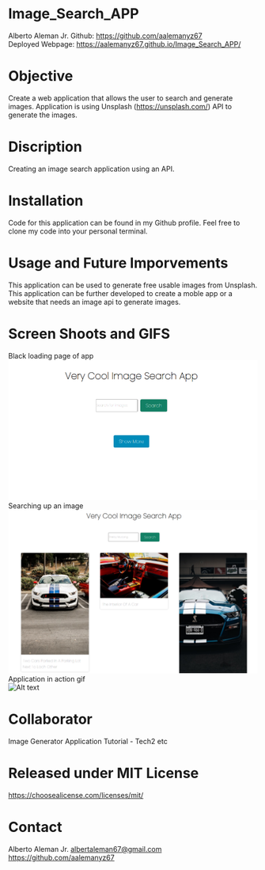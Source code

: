 # Image_Search_APP
Alberto Aleman Jr.
Github: https://github.com/aalemanyz67<br>
Deployed Webpage: https://aalemanyz67.github.io/Image_Search_APP/

# Objective
Create a web application that allows the user to search and generate images. Application is using Unsplash (https://unsplash.com/) API to generate the images.

# Discription
Creating an image search application using an API.

# Installation
Code for this application can be found in my Github profile. Feel free to clone my code into your personal terminal. 


# Usage and Future Imporvements
This application can be used to generate free usable images from Unsplash. This application can be further developed to create a moble app or a website that needs an image api to generate images.

# Screen Shoots and GIFS
Black loading page of app<br>
![Alt text](<images/Blank Page.png>)
Searching up an image<br>
![Alt text](<images/Search image.png>)
Application in action gif<br>
![Alt text](<images/Image Search Gif.gif>)

# Collaborator 
Image Generator Application Tutorial - Tech2 etc


# Released under MIT License

https://choosealicense.com/licenses/mit/

# Contact
Alberto Aleman Jr.
albertaleman67@gmail.com
https://github.com/aalemanyz67
